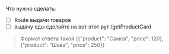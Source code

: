 Что нужно сделать:

* [ ]  Route выдачи товаров
* [ ]  выдачу еды сделайте на вот этот рут /getProductCard

  > Формат ответа такой {{"product": "Самса", "price":  120}, {"product": "Шава", "price":  250}}
  >
